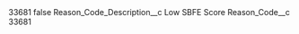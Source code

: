 <?xml version="1.0" encoding="UTF-8"?>
<CustomMetadata xmlns="http://soap.sforce.com/2006/04/metadata" xmlns:xsi="http://www.w3.org/2001/XMLSchema-instance" xmlns:xsd="http://www.w3.org/2001/XMLSchema">
    <label>33681</label>
    <protected>false</protected>
    <values>
        <field>Reason_Code_Description__c</field>
        <value xsi:type="xsd:string">Low SBFE Score</value>
    </values>
    <values>
        <field>Reason_Code__c</field>
        <value xsi:type="xsd:string">33681</value>
    </values>
</CustomMetadata>
